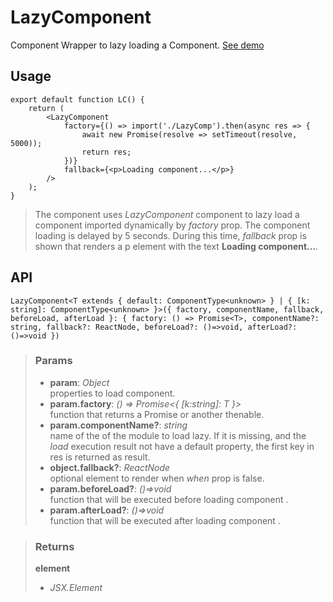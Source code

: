 # LazyComponent
Component Wrapper to lazy loading a Component. [See demo](https://ndriadev.github.io/react-tools/#/components/LazyComponent)

## Usage

```tsx
export default function LC() {
	return (
		<LazyComponent
			factory={() => import('./LazyComp').then(async res => {
				await new Promise(resolve => setTimeout(resolve, 5000));
				return res;
			})}
			fallback={<p>Loading component...</p>}
		/>
	);
}
```

> The component uses _LazyComponent_ component to lazy load a component imported dynamically by _factory_ prop. The component loading is delayed by 5 seconds. During this time, _fallback_ prop is shown that renders a p element with the text __Loading component...__.


## API

```tsx
LazyComponent<T extends { default: ComponentType<unknown> } | { [k: string]: ComponentType<unknown> }>({ factory, componentName, fallback, beforeLoad, afterLoad }: { factory: () => Promise<T>, componentName?: string, fallback?: ReactNode, beforeLoad?: ()=>void, afterLoad?: ()=>void })
```

> ### Params
>
> - __param__: _Object_  
properties to load component.
> - __param.factory__: _() => Promise<{ [k:string]: T }>_  
function that returns a Promise or another thenable.
> - __param.componentName?__: _string_  
name of the of the module to load lazy. If it is missing, and the _load_ execution result not have a default property, the first key in res is returned as result.
> - __object.fallback?__: _ReactNode_  
optional element to render when _when_ prop is false.
> - __param.beforeLoad?__: _()=>void_  
function that will be executed before loading component .
> - __param.afterLoad?__: _()=>void_  
function that will be executed after loading component .
>


> ### Returns
>
> __element__
> - _JSX.Element_  
>